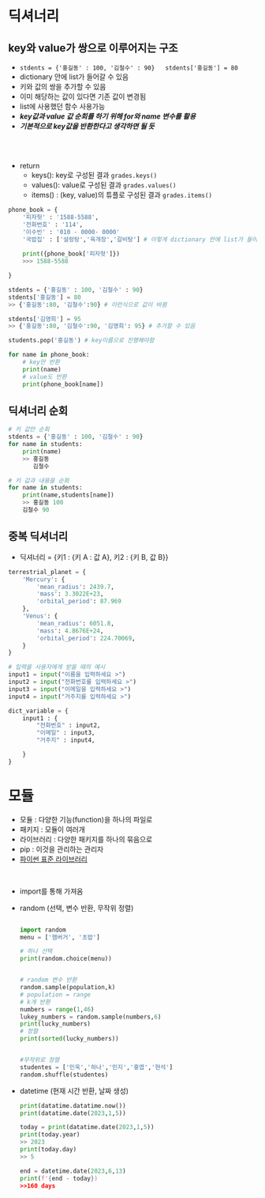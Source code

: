 # 딕셔너리
## key와 value가 쌍으로 이루어지는 구조
* ```stdents = {'홍길동' : 100, '김철수' : 90}   stdents['홍길동'] = 80 ```
* dictionary 안에 list가 들어갈 수 있음
* 키와 값의 쌍을 추가할 수 있음
* 이미 해당하는 값이 있다면 기존 값이 변경됨
* list에 사용했던 함수 사용가능
* ***key값과 value 값 순회를 하기 위해 for와 name 변수를 활용***
* ***기본적으로 key값을 반환한다고 생각하면 될 듯***
</br>
</br>

* return
    * keys(): key로 구성된 결과 ```grades.keys()```
    * values(): value로 구성된 결과 ```grades.values()```
    * items() : (key, value)의 튜플로 구성된 결과 ```grades.items()```

     

```python
phone_book = {
    '피자헛' : '1588-5588',
    '전화번호' : '114',
    '이수빈' : '010 - 0000- 0000'
    '국밥집' : ['설렁탕','육개장','갈비탕'] # 이렇게 dictionary 안에 list가 들어갈 수 있음
    
    print({phone_book['피자헛']})
    >>> 1588-5588

}

stdents = {'홍길동' : 100, '김철수' : 90}
stdents['홍길동'] = 80
>> {'홍길동':80, '김철수':90} # 이런식으로 값이 바뀜

stdents['김영희'] = 95
>> {'홍길동':80, '김철수':90, '김영희': 95} # 추가할 수 있음

students.pop('홍길동') # key이름으로 진행해야함

for name in phone_book:
    # key만 반환
    print(name) 
    # value도 반환
    print(phone_book[name])


```

## 딕셔너리 순회 
```python
# 키 값만 순회
stdents = {'홍길동' : 100, '김철수' : 90}
for name in students:
    print(name)
    >> 홍길동
       김철수

# 키 값과 내용을 순회
for name in students:
    print(name,students[name])
    >> 홍길동 100
    김철수 90
```

## 중복 딕셔너리
* 딕셔너리 = {키1 : {키 A : 값 A}, 키2 : {키 B, 값 B}}
```python
terrestrial_planet = {
    'Mercury': {
        'mean_radius': 2439.7,
        'mass': 3.3022E+23,
        'orbital_period': 87.969
    },
    'Venus': {
        'mean_radius': 6051.8,
        'mass': 4.8676E+24,
        'orbital_period': 224.70069,
    }
}

# 입력을 사용자에게 받을 때의 예시
input1 = input("이름을 입력하세요 >")
input2 = input("전화번호를 입력하세요 >")
input3 = input("이메일을 입력하세요 >")
input4 = input("거주지를 입력하세요 >")

dict_variable = {
    input1 : {
        "전화번호" : input2,
        "이메일" : input3,
        "거주지" : input4,

    }
}

```


# 모듈
* 모듈 : 다양한 기능(function)을 하나의 파일로
* 패키지 : 모듈이 여러개
* 라이브러리 : 다양한 패키지를 하나의 묶음으로
* pip : 이것을 관리하는 관리자 
* [파이썬 표준 라이브러리](https://docs.python.org/ko/3/library/index.html)
</br>

* import를 통해 가져옴
* random (선택, 변수 반환, 무작위 정렬)
    ```python

    import random
    menu = ['햄버거', '초밥']

    # 하나 선택
    print(random.choice(menu))


    # random 변수 반환
    random.sample(population,k)
    # population = range
    # k개 반환
    numbers = range(1,46)
    lukey_numbers = random.sample(numbers,6)
    print(lucky_numbers)
    # 정렬
    print(sorted(lucky_numbers))


    #무작위로 정렬
    studentes = ['민욱','하나','민지','홍엽','현석']
    random.shuffle(studentes)


    ```

* datetime (현재 시간 반환, 날짜 생성)
    ``` python
    print(datatime.datatime.now())
    print(datatime.date(2023,1,5))

    today = print(datatime.date(2023,1,5))
    print(today.year)
    >> 2023
    print(today.day)
    >> 5

    end = datetime.date(2023,6,13)
    print(f'{end - today})
    >>160 days


    ```